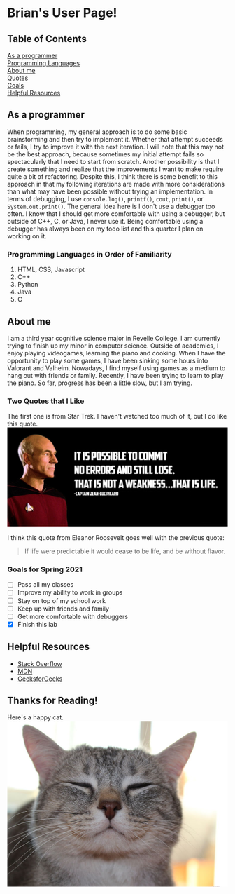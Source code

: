 # Brian's User Page!  
  
## **Table of Contents**  
[As a programmer](#as-a-programmer)  
[Programming Languages](#programming-languages-in-order-of-familiarity)  
[About me](#about-me)  
[Quotes](#a-quote-that-i-like)  
[Goals](#goals-for-spring-2021)  
[Helpful Resources](#helpful-resources)
  
## **As a programmer**  
When programming, my general approach is to do some basic brainstorming and then try to implement it. Whether that attempt succeeds or fails, I try to improve it with the next iteration. I will note that this may not be the best approach, because sometimes my initial attempt fails so spectacularly that I need to start from scratch. Another possibility is that I create something and realize that the improvements I want to make require quite a bit of refactoring. Despite this, I think there is some benefit to this approach in that my following iterations are made with more considerations than what may have been possible without trying an implementation. In terms of debugging, I use `console.log()`, `printf()`, `cout`, `print()`, or `System.out.print()`. The general idea here is I don't use a debugger too often. I know that I should get more comfortable with using a debugger, but outside of C++, C, or Java, I never use it. Being comfortable using a debugger has always been on my todo list and this quarter I plan on working on it.
  
### Programming Languages in Order of Familiarity  
1. HTML, CSS, Javascript
2. C++
3. Python
4. Java
5. C

## **About me**  
I am a third year cognitive science major in Revelle College. I am currently trying to finish up my minor in computer science. Outside of academics, I enjoy playing videogames, learning the piano and cooking. When I have the opportunity to play some games, I have been sinking some hours into Valorant and Valheim. Nowadays, I find myself using games as a medium to hang out with friends or family. Recently, I have been trying to learn to play the piano. So far, progress has been a little slow, but I am trying.
  
### Two Quotes that I Like  
The first one is from Star Trek. I haven't watched too much of it, but I do like this quote.  
![Star Trek Quote about Life](imgs/starTrekQuote.jpg)
  
I think this quote from Eleanor Roosevelt goes well with the previous quote:  
> If life were predictable it would cease to be life, and be without flavor.
  
### Goals for Spring 2021
- [ ] Pass all my classes
- [ ] Improve my ability to work in groups
- [ ] Stay on top of my school work
- [ ] Keep up with friends and family
- [ ] Get more comfortable with debuggers
- [X] Finish this lab

## Helpful Resources
- [Stack Overflow](https://stackoverflow.com/)
- [MDN](https://developer.mozilla.org/en-US/)
- [GeeksforGeeks](https://www.geeksforgeeks.org/)
  
## Thanks for Reading!  
Here's a happy cat.  
![Happy Cat](imgs/happyCat.jpg)